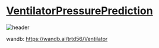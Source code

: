 # [VentilatorPressurePrediction](https://www.kaggle.com/c/ventilator-pressure-prediction/overview)
![header](https://user-images.githubusercontent.com/5457315/134618702-4805d9a8-572a-4756-a9fe-bc7aadd8beda.png)


wandb: https://wandb.ai/trtd56/Ventilator
